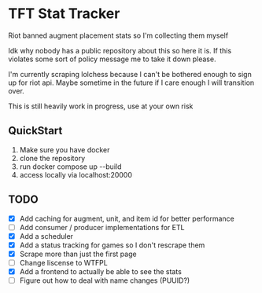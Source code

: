 # TFT Stat Tracker

Riot banned augment placement stats so I'm collecting them myself

Idk why nobody has a public repository about this so here it is. If this violates some sort of policy message me to take it down please.

I'm currently scraping lolchess because I can't be bothered enough to sign up for riot api. Maybe sometime in the future if I care enough I will transition over.

This is still heavily work in progress, use at your own risk

## QuickStart

1. Make sure you have docker
2. clone the repository
3. run docker compose up --build
4. access locally via localhost:20000

## TODO

- [x] Add caching for augment, unit, and item id for better performance
- [ ] Add consumer / producer implementations for ETL
- [x] Add a scheduler
- [x] Add a status tracking for games so I don't rescrape them
- [x] Scrape more than just the first page
- [ ] Change liscense to WTFPL
- [x] Add a frontend to actually be able to see the stats
- [ ] Figure out how to deal with name changes (PUUID?)
